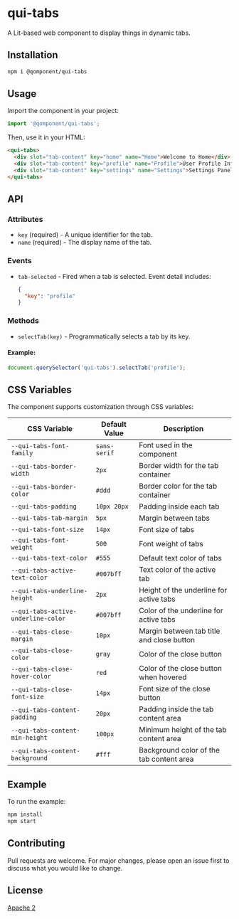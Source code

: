 # qui-tabs
A Lit-based web component to display things in dynamic tabs.

## Installation

```bash
npm i @qomponent/qui-tabs
```

## Usage

Import the component in your project:

```javascript
import '@qomponent/qui-tabs';
```

Then, use it in your HTML:

```html
<qui-tabs>
  <div slot="tab-content" key="home" name="Home">Welcome to Home</div>
  <div slot="tab-content" key="profile" name="Profile">User Profile Information</div>
  <div slot="tab-content" key="settings" name="Settings">Settings Panel</div>
</qui-tabs>
```

## API

### Attributes
- `key` (required) - A unique identifier for the tab.
- `name` (required) - The display name of the tab.

### Events
- `tab-selected` - Fired when a tab is selected. Event detail includes:
  ```json
  {
    "key": "profile"
  }
  ```

### Methods
- `selectTab(key)` - Programmatically selects a tab by its key.

#### Example:
```javascript
document.querySelector('qui-tabs').selectTab('profile');
```

## CSS Variables

The component supports customization through CSS variables:

| CSS Variable                     | Default Value   | Description |
|----------------------------------|---------------|-------------|
| `--qui-tabs-font-family`        | `sans-serif`  | Font used in the component |
| `--qui-tabs-border-width`       | `2px`         | Border width for the tab container |
| `--qui-tabs-border-color`       | `#ddd`        | Border color for the tab container |
| `--qui-tabs-padding`            | `10px 20px`   | Padding inside each tab |
| `--qui-tabs-tab-margin`         | `5px`         | Margin between tabs |
| `--qui-tabs-font-size`          | `14px`        | Font size of tabs |
| `--qui-tabs-font-weight`        | `500`         | Font weight of tabs |
| `--qui-tabs-text-color`         | `#555`        | Default text color of tabs |
| `--qui-tabs-active-text-color`  | `#007bff`     | Text color of the active tab |
| `--qui-tabs-underline-height`   | `2px`         | Height of the underline for active tabs |
| `--qui-tabs-active-underline-color` | `#007bff` | Color of the underline for active tabs |
| `--qui-tabs-close-margin`       | `10px`        | Margin between tab title and close button |
| `--qui-tabs-close-color`        | `gray`        | Color of the close button |
| `--qui-tabs-close-hover-color`  | `red`         | Color of the close button when hovered |
| `--qui-tabs-close-font-size`    | `14px`        | Font size of the close button |
| `--qui-tabs-content-padding`    | `20px`        | Padding inside the tab content area |
| `--qui-tabs-content-min-height` | `100px`       | Minimum height of the tab content area |
| `--qui-tabs-content-background` | `#fff`        | Background color of the tab content area |

## Example

To run the example:

```bash
npm install
npm start
```

## Contributing

Pull requests are welcome. For major changes, please open an issue first
to discuss what you would like to change.

## License

[Apache 2](http://www.apache.org/licenses/LICENSE-2.0)
